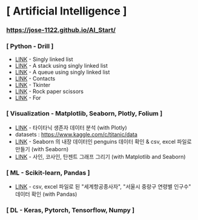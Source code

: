 # [ Artificial Intelligence ]

### https://jose-1122.github.io/AI_Start/

### [ Python - Drill ]
  * [LINK](https://jose-1122.github.io/AI_Start/Singly_Linked_List.html) - Singly linked list
  * [LINK](https://jose-1122.github.io/AI_Start/Stack_Using_Singly_Linked_List.html) - A stack using singly linked list
  * [LINK](https://jose-1122.github.io/AI_Start/Queue_Using_Singly_Linked_List.html) - A queue using singly linked list
  * [LINK](https://jose-1122.github.io/AI_Start/Contact.html) - Contacts
  * [LINK](https://jose-1122.github.io/AI_Start/GUI_Programming_tkinter.html) - Tkinter
  * [LINK](https://jose-1122.github.io/AI_Start/RockPaperScissors.html) - Rock paper scissors
  * [LINK](https://jose-1122.github.io/AI_Start/Patterns_of_Stars.html) - For
    
### [ Visualization - Matplotlib, Seaborn, Plotly, Folium ]
  * [LINK](https://jose-1122.github.io/AI_Start/) - 타이타닉 생존자 데이터 분석 (with Plotly)
  * datasets : https://www.kaggle.com/c/titanic/data
  * [LINK](https://jose-1122.github.io/AI_Start/penguins) - Seaborn 의 내장 데이터인 penguins 데이터 확인 & csv, excel 파일로 만들기 (with Seaborn)
  * [LINK](https://jose-1122.github.io/AI_Start/Sin_Cos_Tan.html) - 사인, 코사인, 탄젠트 그래프 그리기 (with Matplotlib and Seaborn)
  
### [ ML - Scikit-learn, Pandas ]
  * [LINK](https://jose-1122.github.io/AI_Start/The_number_of_people_engaged_in_aviation_business_for_each_international_airways) - csv, excel 파일로 된 "세계항공종사자", "서울시 중랑구 연령별 인구수" 데이터 확인 (with Pandas)
  
### [ DL - Keras, Pytorch, Tensorflow, Numpy ]
